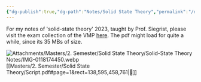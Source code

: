 ```yaml
---
{"dg-publish":true,"dg-path":"Notes/Solid State Theory","permalink":"/notes/solid-state-theory/","updated":"2025-01-18T18:24:45.302+01:00"}
---
```


For my notes of 'solid-state theory' 2023, taught by Prof. Siegrist, please visit the exam collection of the VMP [here](https://exams.vmp.ethz.ch/user/mkoeberlin/document/notes2023). The pdf might load for quite a while, since its 35 MBs of size.

![Attachments/Masters/2. Semester/Solid State Theory/Solid-State Theory Notes/IMG-0118174450.webp](/img/user/Attachments/Masters/2.%20Semester/Solid%20State%20Theory/Solid-State%20Theory%20Notes/IMG-0118174450.webp)[[Masters/2. Semester/Solid State Theory/Script.pdf#page=1&rect=138,595,458,761|🔗]]
